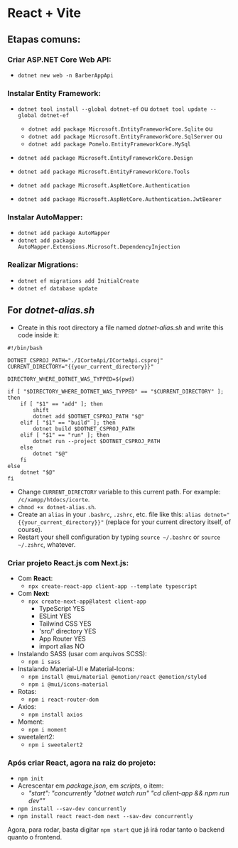 # React + Vite
## Etapas comuns:

### Criar ASP.NET Core Web API:
- `dotnet new web -n BarberAppApi`

### Instalar Entity Framework:
- `dotnet tool install --global dotnet-ef` ou `dotnet tool update --global dotnet-ef`
    - `dotnet add package Microsoft.EntityFrameworkCore.Sqlite` ou
    - `dotnet add package Microsoft.EntityFrameworkCore.SqlServer` ou
    - `dotnet add package Pomelo.EntityFrameworkCore.MySql`
- `dotnet add package Microsoft.EntityFrameworkCore.Design`
- `dotnet add package Microsoft.EntityFrameworkCore.Tools`

- `dotnet add package Microsoft.AspNetCore.Authentication`
- `dotnet add package Microsoft.AspNetCore.Authentication.JwtBearer`

### Instalar AutoMapper:
- `dotnet add package AutoMapper`
- `dotnet add package AutoMapper.Extensions.Microsoft.DependencyInjection`
<!-- - `dotnet add package Microsoft.AspNetCore.Session` -->
<!-- - `dotnet add package Microsoft.Extensions.DependencyInjection` -->

### Realizar Migrations:
- `dotnet ef migrations add InitialCreate`
- `dotnet ef database update`

## For *dotnet-alias.sh*
- Create in this root directory a file named *dotnet-alias.sh* and write this code inside it:
```
#!/bin/bash

DOTNET_CSPROJ_PATH="./ICorteApi/ICorteApi.csproj"
CURRENT_DIRECTORY="{{your_current_directory}}"

DIRECTORY_WHERE_DOTNET_WAS_TYPPED=$(pwd)

if [ "$DIRECTORY_WHERE_DOTNET_WAS_TYPPED" == "$CURRENT_DIRECTORY" ]; then
    if [ "$1" == "add" ]; then
        shift
        dotnet add $DOTNET_CSPROJ_PATH "$@"
    elif [ "$1" == "build" ]; then
        dotnet build $DOTNET_CSPROJ_PATH
    elif [ "$1" == "run" ]; then
        dotnet run --project $DOTNET_CSPROJ_PATH
    else
        dotnet "$@"
    fi
else
    dotnet "$@"
fi
```
- Change `CURRENT_DIRECTORY` variable to this current path. For example: `/c/xampp/htdocs/icorte`.
- `chmod +x dotnet-alias.sh`.
- Create an `alias` in your `.bashrc`, `.zshrc`, etc. file like this: `alias dotnet="{{your_current_directory}}"` (replace for your current directory itself, of course).
- Restart your shell configuration by typing `source ~/.bashrc` or `source ~/.zshrc`, whatever.

### Criar projeto React.js com Next.js:
- Com **React**:
    - `npx create-react-app client-app --template typescript`
- Com **Next**:
    - `npx create-next-app@latest client-app`
        - TypeScript YES
        - ESLint YES
        - Tailwind CSS YES
        - 'src/' directory YES
        - App Router YES
        - import alias NO
- Instalando SASS (usar com arquivos SCSS):
    - `npm i sass`
- Instalando Material-UI e Material-Icons:
    - `npm install @mui/material @emotion/react @emotion/styled`
    - `npm i @mui/icons-material`
- Rotas:
    - `npm i react-router-dom`
- Axios:
    - `npm install axios`
- Moment:
    - `npm i moment`
- sweetalert2:
    - `npm i sweetalert2`

### Após criar React, agora na raiz do projeto:
- `npm init`
- Acrescentar em *package.json*, em *scripts*, o item:
    - *"start": "concurrently \"dotnet watch run\" \"cd client-app && npm run dev\""*
- `npm install --sav-dev concurrently`
- `npm install react react-dom next --sav-dev concurrently`

Agora, para rodar, basta digitar `npm start` que já irá rodar tanto o backend quanto o frontend.
